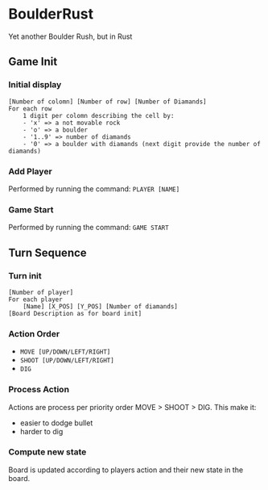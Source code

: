 # BoulderRust
Yet another Boulder Rush, but in Rust

## Game Init

### Initial display

````
[Number of colomn] [Number of row] [Number of Diamands]
For each row
    1 digit per colomn describing the cell by:
    - 'x' => a not movable rock
    - 'o' => a boulder
    - '1..9' => number of diamands
    - '0' => a boulder with diamands (next digit provide the number of diamands)
````

### Add Player

Performed by running the command:
`PLAYER [NAME]`

### Game Start

Performed by running the command:
`GAME START`

## Turn Sequence

### Turn init
````
[Number of player]
For each player
    [Name] [X_POS] [Y_POS] [Number of diamands]
[Board Description as for board init]
````

### Action Order

- `MOVE [UP/DOWN/LEFT/RIGHT]`
- `SHOOT [UP/DOWN/LEFT/RIGHT]`
- `DIG`

### Process Action

Actions are process per priority order MOVE > SHOOT > DIG.
This make it:
- easier to dodge bullet
- harder to dig

### Compute new state

Board is updated according to players action and their new state in the board.